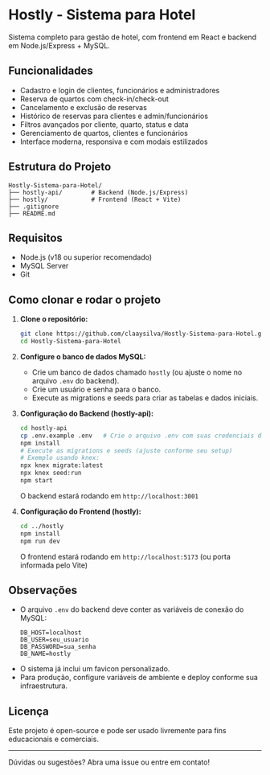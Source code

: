 # Hostly - Sistema para Hotel

Sistema completo para gestão de hotel, com frontend em React e backend em Node.js/Express + MySQL.

## Funcionalidades

- Cadastro e login de clientes, funcionários e administradores
- Reserva de quartos com check-in/check-out
- Cancelamento e exclusão de reservas
- Histórico de reservas para clientes e admin/funcionários
- Filtros avançados por cliente, quarto, status e data
- Gerenciamento de quartos, clientes e funcionários
- Interface moderna, responsiva e com modais estilizados

## Estrutura do Projeto

```
Hostly-Sistema-para-Hotel/
├── hostly-api/        # Backend (Node.js/Express)
├── hostly/            # Frontend (React + Vite)
├── .gitignore
├── README.md
```

## Requisitos

- Node.js (v18 ou superior recomendado)
- MySQL Server
- Git

## Como clonar e rodar o projeto

1. **Clone o repositório:**

   ```bash
   git clone https://github.com/claaysilva/Hostly-Sistema-para-Hotel.git
   cd Hostly-Sistema-para-Hotel
   ```

2. **Configure o banco de dados MySQL:**

   - Crie um banco de dados chamado `hostly` (ou ajuste o nome no arquivo `.env` do backend).
   - Crie um usuário e senha para o banco.
   - Execute as migrations e seeds para criar as tabelas e dados iniciais.

3. **Configuração do Backend (hostly-api):**

   ```bash
   cd hostly-api
   cp .env.example .env   # Crie o arquivo .env com suas credenciais do MySQL
   npm install
   # Execute as migrations e seeds (ajuste conforme seu setup)
   # Exemplo usando knex:
   npx knex migrate:latest
   npx knex seed:run
   npm start
   ```

   O backend estará rodando em `http://localhost:3001`

4. **Configuração do Frontend (hostly):**
   ```bash
   cd ../hostly
   npm install
   npm run dev
   ```
   O frontend estará rodando em `http://localhost:5173` (ou porta informada pelo Vite)

## Observações

- O arquivo `.env` do backend deve conter as variáveis de conexão do MySQL:
  ```env
  DB_HOST=localhost
  DB_USER=seu_usuario
  DB_PASSWORD=sua_senha
  DB_NAME=hostly
  ```
- O sistema já inclui um favicon personalizado.
- Para produção, configure variáveis de ambiente e deploy conforme sua infraestrutura.

## Licença

Este projeto é open-source e pode ser usado livremente para fins educacionais e comerciais.

---

Dúvidas ou sugestões? Abra uma issue ou entre em contato!
